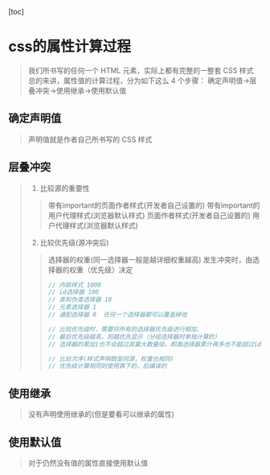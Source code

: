 [toc]

# css的属性计算过程

>我们所书写的任何一个 HTML 元素，实际上都有完整的一整套 CSS 样式
>总的来讲，属性值的计算过程，分为如下这么 4 个步骤：
>确定声明值->层叠冲突->使用继承->使用默认值

## 确定声明值

>声明值就是作者自己所书写的 CSS 样式

## 层叠冲突
>1. 比较源的重要性
>
>  >带有important的页面作者样式(开发者自己设置的)
>  >带有important的用户代理样式(浏览器默认样式)
>  >页面作者样式(开发者自己设置的)
>  >用户代理样式(浏览器默认样式)
>
>2. 比较优先级(源冲突后)
>
>  >选择器的权重(同一选择器一般是越详细权重越高)
>  >发生冲突时，由选择器的权重（优先级）决定
>  >
>  >```javascript
>  >// 内联样式 1000
>  >// id选择器 100
>  >// 类和伪类选择器 10
>  >// 元素选择器 1
>  >// 通配选择器 0  任何一个选择器都可以覆盖掉他
>  >
>  >// 比较优先级时，需要将所有的选择器优先级进行相加，
>  >// 最后优先级越高，则越优先显示（分组选择器时单独计算的）
>  >// 选择器的累加1也不会超过其最大数量级，即类选择器累计再多也不能超过id选择器
>  >
>  >// 比较次序(样式声明既是同源，权重也相同)
>  >// 优先级计算相同则使用靠下的，后编译的
>  >```
>  >
>  >
## 使用继承

>没有声明使用继承的(但是要看可以继承的属性)

## 使用默认值

>对于仍然没有值的属性直接使用默认值